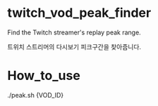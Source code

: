 # twitch_vod_peak_finder
Find the Twitch streamer's replay peak range.

트위치 스트리머의 다시보기 피크구간을 찾아줍니다.

# How_to_use
./peak.sh {VOD_ID}
